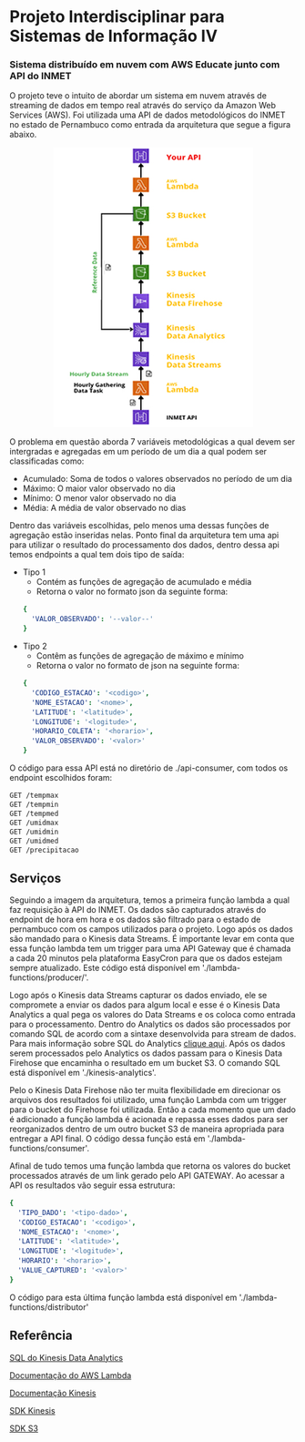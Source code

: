 # Projeto Interdisciplinar para Sistemas de Informação IV
### Sistema distribuído em nuvem com AWS Educate junto com API do INMET

O projeto teve o intuito de abordar um sistema em nuvem através de streaming de dados em tempo real através do serviço da Amazon Web Services (AWS). Foi utilizada uma API de dados metodológicos do INMET no estado de Pernambuco como entrada da arquitetura que segue a figura abaixo.

<p align="center">
  <img src="./arquitetura_INMET.jpg" />
</p>

O problema em questão aborda 7 variáveis metodológicas a qual devem ser intergradas e agregadas em um período de um dia a qual podem ser classificadas como:
  - Acumulado: Soma de todos o valores observados no período de um dia
  - Máximo: O maior valor observado no dia
  - Mínimo: O menor valor observado no dia
  - Média: A média de valor observado no dias


Dentro das variáveis escolhidas, pelo menos uma dessas funções de agregação estão inseridas nelas. Ponto final da arquitetura tem uma api para utilizar o resultado do processamento dos dados, dentro dessa api temos endpoints a qual tem dois tipo de saída:
  - Tipo 1
    - Contém as funções de agregação de acumulado e média
    - Retorna o valor no formato json da seguinte forma:
    ```yaml
    { 
      'VALOR_OBSERVADO': '--valor--' 
    }
  - Tipo 2
    - Contêm as funções de agregação de máximo e mínimo
    - Retorna o valor no formato de json na seguinte forma:
    ```yaml 
    { 
      'CODIGO_ESTACAO': '<codigo>', 
      'NOME_ESTACAO': '<nome>',
      'LATITUDE': '<latitude>', 
      'LONGITUDE': '<logitude>',
      'HORARIO_COLETA': '<horario>',
      'VALOR_OBSERVADO': '<valor>' 
    }

  O código para essa API está no diretório de ./api-consumer, com todos os endpoint escolhidos foram:

  ```http
  GET /tempmax
  GET /tempmin
  GET /tempmed
  GET /umidmax
  GET /umidmin
  GET /umidmed
  GET /precipitacao
  ```

## Serviços
  Seguindo a imagem da arquitetura, temos a primeira função lambda a qual faz requisição à API do INMET. Os dados são capturados através do endpoint de hora em hora e os dados são filtrado para o estado de pernambuco com os campos utilizados para o projeto. Logo após os dados são mandado para o Kinesis data Streams. É importante levar em conta que essa função lambda tem um trigger para uma API Gateway que é chamada a cada 20 minutos pela plataforma EasyCron para que os dados estejam sempre atualizado. 
  Este código está disponível em './lambda-functions/producer/'.


  Logo após o Kinesis data Streams capturar os dados enviado, ele se compromete a enviar os dados para algum local e esse é o Kinesis Data Analytics a qual pega os valores do Data Streams e os coloca como entrada para o processamento. Dentro do Analytics os dados são processados por comando SQL de acordo com a sintaxe desenvolvida para stream de dados. Para mais informação sobre SQL do Analytics [clique aqui](https://docs.aws.amazon.com/kinesisanalytics/latest/dev/how-it-works.html). Após os dados serem processados pelo Analytics os dados passam para o Kinesis Data Firehose que encaminha o resultado em um bucket S3. O comando SQL está disponível em './kinesis-analytics'.

  Pelo o Kinesis Data Firehose não ter muita flexibilidade em direcionar os arquivos dos resultados foi utilizado, uma função Lambda com um trigger para o bucket do Firehose foi utilizada. Então a cada momento que um dado é adicionado a função lambda é acionada e repassa esses dados para ser reorganizados dentro de um outro bucket S3 de maneira apropriada para entregar a API final. O código dessa função está em './lambda-functions/consumer'.

  Afinal de tudo temos uma função lambda que retorna os valores do bucket processados através de um link gerado pelo API GATEWAY. Ao acessar a API os resultados vão seguir essa estrutura:
 
  ```yaml
  { 
    'TIPO_DADO': '<tipo-dado>',
    'CODIGO_ESTACAO': '<codigo>', 
    'NOME_ESTACAO': '<nome>',
    'LATITUDE': '<latitude>', 
    'LONGITUDE': '<logitude>',
    'HORARIO': '<horario>',
    'VALUE_CAPTURED': '<valor>'
  }
  ```
  O código para esta última função lambda está disponível em './lambda-functions/distributor'

  ## Referência
  [SQL do Kinesis Data Analytics](https://docs.aws.amazon.com/kinesisanalytics/latest/sqlref/analytics-sql-reference.html)

  [Documentação do AWS Lambda](https://docs.aws.amazon.com/pt_br/lambda/latest/dg/welcome.html)

  [Documentação Kinesis](https://docs.aws.amazon.com/kinesis/?id=docs_gateway)
  
  [SDK Kinesis](https://docs.aws.amazon.com/AWSJavaScriptSDK/latest/AWS/Kinesis.html)

  [SDK S3](https://docs.aws.amazon.com/AWSJavaScriptSDK/latest/AWS/S3.html)


  



  
